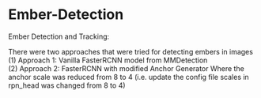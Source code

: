 # Ember-Detection
Ember Detection and Tracking: <br>

There were two approaches that were tried for detecting embers in images <br>
(1) Approach 1: Vanilla FasterRCNN model from MMDetection <br>
(2) Approach 2: FasterRCNN with modified Anchor Generator Where the anchor scale was reduced from 8 to 4 (i.e. update the config file scales in rpn_head was changed from 8 to 4)


